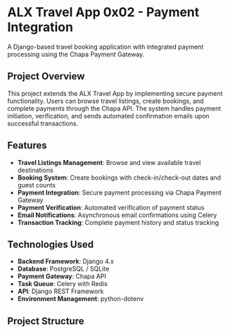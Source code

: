 # ALX Travel App 0x02 - Payment Integration

A Django-based travel booking application with integrated payment processing using the Chapa Payment Gateway.

## Project Overview

This project extends the ALX Travel App by implementing secure payment functionality. Users can browse travel listings, create bookings, and complete payments through the Chapa API. The system handles payment initiation, verification, and sends automated confirmation emails upon successful transactions.

## Features

- **Travel Listings Management**: Browse and view available travel destinations
- **Booking System**: Create bookings with check-in/check-out dates and guest counts
- **Payment Integration**: Secure payment processing via Chapa Payment Gateway
- **Payment Verification**: Automated verification of payment status
- **Email Notifications**: Asynchronous email confirmations using Celery
- **Transaction Tracking**: Complete payment history and status tracking

## Technologies Used

- **Backend Framework**: Django 4.x
- **Database**: PostgreSQL / SQLite
- **Payment Gateway**: Chapa API
- **Task Queue**: Celery with Redis
- **API**: Django REST Framework
- **Environment Management**: python-dotenv

## Project Structure